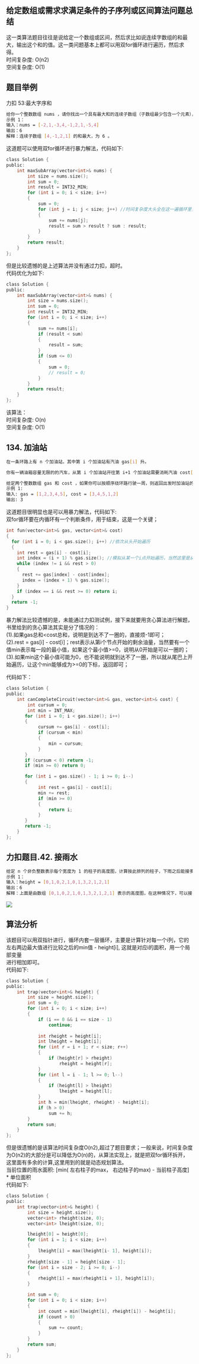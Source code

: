 ## 给定数组或需求求满足条件的子序列或区间算法问题总结    
这一类算法题目往往是说给定一个数组或区间，然后求比如说连续字数组的和最大，输出这个和的值。这一类问题基本上都可以用双for循环进行遍历，然后求得。  
时间复杂度: O(n2)  
空间复杂度: O(1)  
  
## 题目举例  
力扣 53:最大字序和  
```sh
给你一个整数数组 nums ，请你找出一个具有最大和的连续子数组（子数组最少包含一个元素），返回其最大和。
示例 1：
输入：nums = [-2,1,-3,4,-1,2,1,-5,4]
输出：6
解释：连续子数组 [4,-1,2,1] 的和最大，为 6 。
```
  
这道题可以使用双for循环进行暴力解法，代码如下:  
```c
class Solution {
public:
    int maxSubArray(vector<int>& nums) {
        int size = nums.size();
        int sum = 0;
        int result = INT32_MIN;
        for (int i = 0; i < size; i++)
        {
            sum = 0;
            for (int j = i; j < size; j++) //时间复杂度大头全在这一遍循环里，完全可以用判断语句进行判断
            {
                sum += nums[j];
                result = sum > result ? sum : result;
            }
        }
        return result;
    }
};
```
但是比较遗憾的是上述算法并没有通过力扣，超时。    
代码优化为如下:  
```c
class Solution {
public:
    int maxSubArray(vector<int>& nums) {
        int size = nums.size();
        int sum = 0;
        int result = INT32_MIN;
        for (int i = 0; i < size; i++)
        {
            sum += nums[i];
            if (result < sum)
            {
                result = sum;
            }
            if (sum <= 0)
            {
                sum = 0;
                // result = 0;
            }
        }
        return result;
    }
};

```  
该算法：  
时间复杂度: O(n)  
空间复杂度: O(1)  
        
## 134. 加油站    
```sh  
在一条环路上有 n 个加油站，其中第 i 个加油站有汽油 gas[i] 升。

你有一辆油箱容量无限的的汽车，从第 i 个加油站开往第 i+1 个加油站需要消耗汽油 cost[i] 升。你从其中的一个加油站出发，开始时油箱为空。

给定两个整数数组 gas 和 cost ，如果你可以按顺序绕环路行驶一周，则返回出发时加油站的编号，否则返回 -1 。如果存在解，则 保证 它是 唯一 的。
示例 1:
输入: gas = [1,2,3,4,5], cost = [3,4,5,1,2]
输出: 3
```    
这道题目很明显也是可以用暴力解法，代码如下:  
双for循环要在内循环有一个判断条件，用于结束，这是一个关键；  
```c  
int fun(vector<int>& gas, vector<int>& cost)
{
  for (int i = 0; i < gas.size(); i++) //依次从头开始遍历
  {
    int rest = gas[i] - cost[i];
    int index = (i + 1) % gas.size(); //模拟从某一个i点开始遍历，当然这里是从i=0开始  
    while (index != i && rest > 0)
    {
      rest += gas[index] - cost[index];
      index = (index + 1) % gas.size();
    }
    if (index == i && rest >= 0) return i;
  }
  return -1;
}
```    
暴力解法比较遗憾的是，未能通过力扣测试例，接下来就要用贪心算法进行解题，书里给到的贪心算法其实是分了情况的：  
(1).如果gas总和<cost总和，说明是到达不了一圈的，直接烦-1即可；  
(2).rest = gas[i] - cost[i]；rest表示从第i个节点开始的剩余油量，当然要有一个值min表示每一段的最小值，如果这个最小值>=0，说明从0开始是可以一圈的；  
(3).如果min这个最小值可能为0，也不能说明就到达不了一圈，所以就从尾巴上开始遍历，让这个min能够成为>=0的下标，返回即可；    
  
代码如下：  
```c
class Solution {
public:
    int canCompleteCircuit(vector<int>& gas, vector<int>& cost) {
        int cursum = 0;
        int min = INT_MAX;
       for (int i = 0; i < gas.size(); i++)
       {
            cursum += gas[i] - cost[i];
            if (cursum < min)
            {   
                min = cursum;
            }
       }
       if (cursum < 0) return -1;
       if (min >= 0) return 0;

       for (int i = gas.size() - 1; i >= 0; i--)
       {
            int rest = gas[i] - cost[i];
            min += rest;
            if (min >= 0)
            {
                return i;
            }
       }
       return -1;
    }
};
```  
    
## 力扣题目.42. 接雨水  
```sh  
给定 n 个非负整数表示每个宽度为 1 的柱子的高度图，计算按此排列的柱子，下雨之后能接多少雨水。
示例 1：
输入：height = [0,1,0,2,1,0,1,3,2,1,2,1]
输出：6
解释：上面是由数组 [0,1,0,2,1,0,1,3,2,1,2,1] 表示的高度图，在这种情况下，可以接 6 个单位的雨水（蓝色部分表示雨水）。 
```  
![](https://github.com/joehou89/Leetcode/blob/main/%E7%AE%97%E6%B3%95%E5%88%86%E6%9E%90%E7%BB%93%E6%9E%84%E5%9B%BE/rainwatertrap.png)  
  
## 算法分析  
该题目可以用双指针进行，循环内套一层循环，主要是计算针对每一个i列，它的左右两边最大值进行比较之后的min值 - height[i], 这就是对应i的面积，用一个局部变量  
进行相加即可。  
代码如下:  
```c
class Solution {
public:
    int trap(vector<int>& height) {
        int size = height.size();
        int sum = 0;
        for (int i = 0; i < size; i++)
        {
            if (i == 0 && i == size - 1)
                continue;
            
            int rheight = height[i];
            int lheight = height[i];
            for (int r = i + 1; r < size; r++)
            {
                if (height[r] > rheight)
                    rheight = height[r];
            }
            for (int l = i - 1; l >= 0; l--)
            {
                if (height[l] > lheight)
                    lheight = height[l];
            }
            int h = min(lheight, rheight) - height[i];
            if (h > 0)
                sum += h;
        }
        return sum;
    }
};
```  
但是很遗憾的是该算法时间复杂度O(n2),超过了题目要求；一般来说，时间复杂度为O(n2)的大部分是可以降低为O(n)的，从算法实现上，就是把双for循环拆开，这里面有多余的计算,这里用到的就是动态规划算法。  
当前位置的雨水面积: [min( 左右柱子的max， 右边柱子的max) - 当前柱子高度] * 单位面积  
代码如下:  
```c  
class Solution {
public:
    int trap(vector<int>& height) {
        int size = height.size();
        vector<int> rheight(size, 0);
        vector<int> lheight(size, 0);

        lheight[0] = height[0];
        for (int i = 1; i < size; i++)
        {
            lheight[i] = max(lheight[i- 1], height[i]);
        }
        rheight[size - 1] = height[size - 1];
        for (int i = size - 2; i >= 0; i--)
        {
            rheight[i] = max(rheight[i + 1], height[i]);
        }

        int sum = 0;
        for (int i = 0; i < size; i++)
        {
            int count = min(lheight[i], rheight[i]) - height[i];
            if (count > 0)
            {
                sum += count;
            }
        }
        return sum;
    }
};
```  















